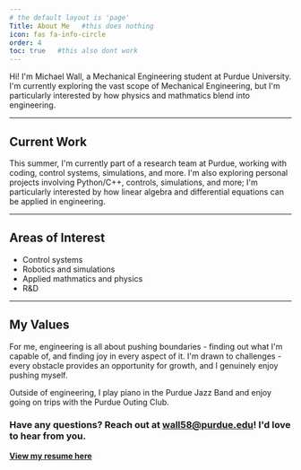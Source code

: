 ```yaml
---
# the default layout is 'page'
Title: About Me   #this does nothing
icon: fas fa-info-circle
order: 4
toc: true   #this also dont work
---
```


Hi! I'm Michael Wall, a Mechanical Engineering student at Purdue University. I'm currently exploring the vast scope of Mechanical Engineering, but I'm particularly interested by how physics and mathmatics blend into engineering.

---

## Current Work

This summer, I'm currently part of a research team at Purdue, working with coding, control systems, simulations, and more. I'm also exploring personal projects involving Python/C++, controls, simulations, and more; I'm particularly interested by how linear algebra and differential equations can be applied in engineering.

---

## Areas of Interest

- Control systems 
- Robotics and simulations
- Applied mathmatics and physics
- R&D

---

## My Values

For me, engineering is all about pushing boundaries - finding out what I'm capable of, and finding joy in every aspect of it. I'm drawn to challenges - every obstacle provides an opportunity for growth, and I genuinely enjoy pushing myself.

Outside of engineering, I play piano in the Purdue Jazz Band and enjoy going on trips with the Purdue Outing Club.

### Have any questions? Reach out at [wall58@purdue.edu](mailto:wall58@purdue.edu)! I'd love to hear from you.

**[View my resume here](/resume)**
